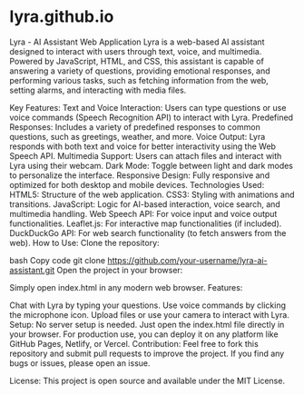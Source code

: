 # lyra.github.io
Lyra - AI Assistant Web Application
Lyra is a web-based AI assistant designed to interact with users through text, voice, and multimedia. Powered by JavaScript, HTML, and CSS, this assistant is capable of answering a variety of questions, providing emotional responses, and performing various tasks, such as fetching information from the web, setting alarms, and interacting with media files.

Key Features:
Text and Voice Interaction: Users can type questions or use voice commands (Speech Recognition API) to interact with Lyra.
Predefined Responses: Includes a variety of predefined responses to common questions, such as greetings, weather, and more.
Voice Output: Lyra responds with both text and voice for better interactivity using the Web Speech API.
Multimedia Support: Users can attach files and interact with Lyra using their webcam.
Dark Mode: Toggle between light and dark modes to personalize the interface.
Responsive Design: Fully responsive and optimized for both desktop and mobile devices.
Technologies Used:
HTML5: Structure of the web application.
CSS3: Styling with animations and transitions.
JavaScript: Logic for AI-based interaction, voice search, and multimedia handling.
Web Speech API: For voice input and voice output functionalities.
Leaflet.js: For interactive map functionalities (if included).
DuckDuckGo API: For web search functionality (to fetch answers from the web).
How to Use:
Clone the repository:

bash
Copy code
git clone https://github.com/your-username/lyra-ai-assistant.git
Open the project in your browser:

Simply open index.html in any modern web browser.
Features:

Chat with Lyra by typing your questions.
Use voice commands by clicking the microphone icon.
Upload files or use your camera to interact with Lyra.
Setup:
No server setup is needed. Just open the index.html file directly in your browser.
For production use, you can deploy it on any platform like GitHub Pages, Netlify, or Vercel.
Contribution:
Feel free to fork this repository and submit pull requests to improve the project. If you find any bugs or issues, please open an issue.

License:
This project is open source and available under the MIT License.
